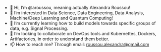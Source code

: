 - 👋 Hi, I’m @aroussou, meaning actually Alexandra Roussou!
- 👀 I’m interested in Data Science, Data Engineering, Data Analysis, Machine/Deep Learning and Quantum Computing!
- 🌱 I’m currently learning how to build models towards specific groups of data, e.g. Signal Processing.
- 💞️ I’m looking to collaborate on DevOps tools and Kubernettes, Dockers, Artifactories, in order to understand them better.
- 📫 How to reach me? Through email: roussou.alexandra@gmail.com

<!---
aroussou/aroussou is a ✨ special ✨ repository because its `README.md` (this file) appears on your GitHub profile.
You can click the Preview link to take a look at your changes.
--->
